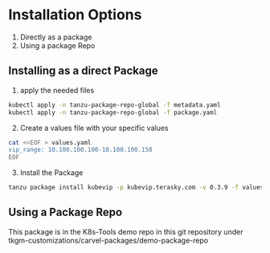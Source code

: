 # Installation Options
1. Directly as a package
2. Using a package Repo

## Installing as a direct Package
1. apply the needed files
``` bash
kubectl apply -n tanzu-package-repo-global -f metadata.yaml
kubectl apply -n tanzu-package-repo-global -f package.yaml
```  
2. Create a values file with your specific values
``` bash
cat <<EOF > values.yaml
vip_range: 10.100.100.100-10.100.100.150
EOF
```
3. Install the Package
``` bash
tanzu package install kubevip -p kubevip.terasky.com -v 0.3.9 -f values.yaml
```  

## Using a Package Repo
This package is in the K8s-Tools demo repo in this git repository under tkgm-customizations/carvel-packages/demo-package-repo

